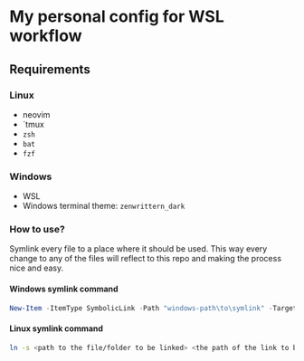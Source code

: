 # My personal config for WSL workflow

## Requirements

### Linux

- neovim
- `tmux
- `zsh`
- `bat`
- `fzf`

### Windows

- WSL
- Windows terminal theme: `zenwrittern_dark`

### How to use?

Symlink every file to a place where it should be used.
This way every change to any of the files will reflect to this repo and
making the process nice and easy.

#### Windows symlink command

```powershell
New-Item -ItemType SymbolicLink -Path "windows-path\to\symlink" -Target "\\wsl$\Ubuntu\home\yourusername\path\to\target-thing"
```

#### Linux symlink command

```bash
ln -s <path to the file/folder to be linked> <the path of the link to be created>
```
